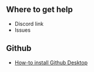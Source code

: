 ## Where to get help
- Discord link
- Issues

## Github
- [How-to install Github Desktop](howto/install-github-desktop.md)